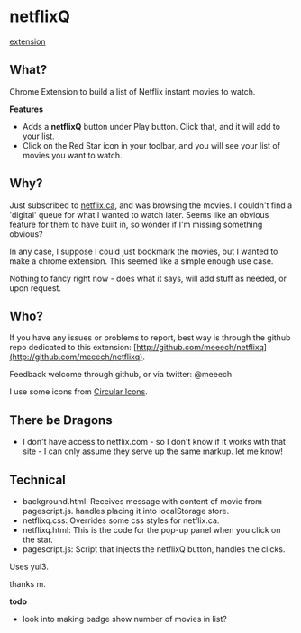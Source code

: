 netflixQ
========

[extension](https://chrome.google.com/extensions/detail/fjbfidbblfnfbgniilajdlnfdoefbabj?hl=en)

What?
-----

Chrome Extension to build a list of Netflix instant movies to watch. 

**Features**

* Adds a **netflixQ** button under Play button. Click that, and it will add to your list.
* Click on the Red Star icon in your toolbar, and you will see your list of movies you want to watch.

Why?
----

Just subscribed to [netflix.ca](http://www.netflix.ca), and was browsing the movies. I couldn't find a 'digital' queue for what I wanted to watch later. Seems like an obvious feature for them to have built in, so wonder if I'm missing something obvious? 

In any case, I suppose I could just bookmark the movies, but I wanted to make a chrome extension. This seemed like a simple enough use case.

Nothing to fancy right now - does what it says, will add stuff as needed, or upon request.

Who?
----

If you have any issues or problems to report, best way is through the github repo dedicated to this extension: [http://github.com/meeech/netflixq](http://github.com/meeech/netflixq). 

Feedback welcome through github, or via twitter: @meeech

I use some icons from [Circular Icons](http://prothemedesign.com/circular-icons/).

There be Dragons
----------------

* I don't have access to netflix.com - so I don't know if it works with that site - I can only assume they serve up the same markup. let me know!

Technical
---------

* background.html: Receives message with content of movie from pagescript.js. handles placing it into localStorage store.
* netflixq.css: Overrides some css styles for netflix.ca. 
* netflixq.html: This is the code for the pop-up panel when you click on the star.
* pagescript.js: Script that injects the netflixQ button, handles the clicks.

Uses yui3. 

thanks
m.

**todo**

* look into making badge show number of movies in list? 